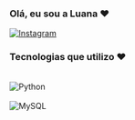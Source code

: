 ### Olá, eu sou a Luana ❤️

[![Instagram](https://img.shields.io/badge/Instagram-E4405F?style=for-the-badge&logo=instagram&logoColor=white)](https://www.instagram.com/luac.86/)

### Tecnologias que utilizo ❤️
<div style="display: inline_block"><br/>
<img align="center" alt="Python" src="https://img.shields.io/badge/Python-14354C?style=for-the-badge&logo=python&logoColor=white"/>
<div style="display: inline_block"><br/>
<img align="center" alt="MySQL" src="https://img.shields.io/badge/MySQL-005C84?style=for-the-badge&logo=mysql&logoColor=white"/>
